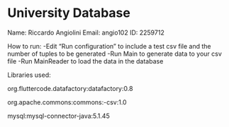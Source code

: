 # University Database

Name: Riccardo Angiolini
Email: angio102	
ID: 2259712

How to run:
-Edit “Run configuration” to include a test csv file and the number of tuples to be generated
-Run Main to generate data to your csv file
-Run MainReader to load the data in the database

Libraries used:

org.fluttercode.datafactory:datafactory:0.8

org.apache.commons:commons:-csv:1.0

mysql:mysql-connector-java:5.1.45
